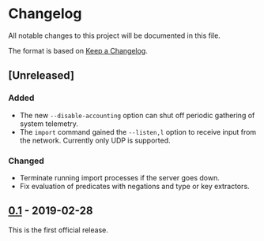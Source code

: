 # Changelog
All notable changes to this project will be documented in this file.

The format is based on [Keep a Changelog](https://keepachangelog.com/en/1.0.0/).

## [Unreleased]

### Added
- The new `--disable-accounting` option can shut off periodic gathering of system telemetry.
- The `import` command gained the `--listen,l` option to receive input
  from the network. Currently only UDP is supported.

### Changed
- Terminate running import processes if the server goes down.
- Fix evaluation of predicates with negations and type or key extractors.


## [0.1] - 2019-02-28

This is the first official release.

[0.1]: https://github.com/vast-io/vast/releases/tag/0.1
